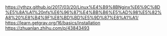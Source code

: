 https://ythzx.github.io/2017/03/20/Linux%E4%B9%8BNginx%E6%9C%8D%E5%8A%A1%20nfs%E6%96%87%E4%BB%B6%E5%AD%98%E5%82%A8%20%E8%B4%9F%E8%BD%BD%E5%9D%87%E8%A1%A1/
https://learn.getgrav.org/16/basics/installation
https://zhuanlan.zhihu.com/p/43843493

